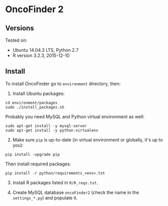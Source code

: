 OncoFinder 2
============

Versions
--------
Tested on:
- Ubuntu 14.04.3 LTS, Python 2.7
- R version 3.2.3, 2015-12-10

Install
-------
To install OncoFinder go to `environment` directory, then:

1) Install Ubuntu packages:
```
cd environment/packages
sudo ./install_packages.sh
```

Probably you need MySQL and Python virtual environment as well:
```
sudo apt-get install -y mysql-server
sudo apt-get install -y python-virtualenv
```

2) Make sure `pip` is up-to-date (in virtual environment or globally, it's up to you):

```
pip install -upgrade pip
```

Then install required packages:
```
pip install -r python/requirements_<env>.txt
```

3) Install R packages listed in `R/R_reqs.txt`.

4) Create MySQL database `oncoFinder2` (check the name in the `settings_*.py`) and populate it.
